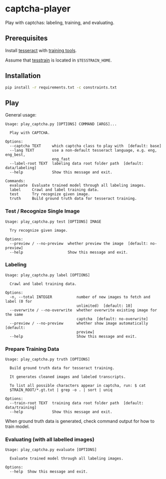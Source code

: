 # captcha-player

Play with captchas: labeling, training, and evaluating.

## Prerequisites

Install [tesseract](https://github.com/tesseract-ocr/tesseract) with [training tools](https://github.com/tesseract-ocr/tesstrain).

Assume that [tesstrain](https://github.com/tesseract-ocr/tesstrain) is located in `$TESSTRAIN_HOME`.

## Installation

``` bash
pip install -r requirements.txt -c constraints.txt
```

## Play

General usage:

``` text
Usage: play_captcha.py [OPTIONS] COMMAND [ARGS]...

  Play with CAPTCHA.

Options:
  --captcha TEXT     which captcha class to play with  [default: base]
  --lang TEXT        use a non-default tesseract language, e.g. eng, eng_best,
                     eng_fast
  --label-root TEXT  labeling data root folder path  [default: data/labeling]
  --help             Show this message and exit.

Commands:
  evaluate  Evaluate trained model through all labeling images.
  label     Crawl and label training data.
  test      Try recognize given image.
  truth     Build ground truth data for tesseract training.
```

### Test / Recognize Single Image

``` text
Usage: play_captcha.py test [OPTIONS] IMAGE

  Try recognize given image.

Options:
  --preview / --no-preview  whether preview the image  [default: no-preview]
  --help                    Show this message and exit.
```

### Labeling

``` text
Usage: play_captcha.py label [OPTIONS]

  Crawl and label training data.

Options:
  -n, --total INTEGER           number of new images to fetch and label (0 for
                                unlimited)  [default: 10]
  --overwrite / --no-overwrite  whether overwrite existing image for the same
                                captcha  [default: no-overwrite]
  --preview / --no-preview      whether show image automatically  [default:
                                preview]
  --help                        Show this message and exit.
```

### Prepare Training Data

``` text
Usage: play_captcha.py truth [OPTIONS]

  Build ground truth data for tesseract training.

  It generates cleaned images and labeled transcripts.

  To list all possible characters appear in captcha, run: $ cat
  $TRAIN_ROOT/*.gt.txt | grep -o . | sort | uniq

Options:
  --train-root TEXT  training data root folder path  [default: data/training]
  --help             Show this message and exit.
```

When ground truth data is generated, check command output for how to train model.

### Evaluating (with all labelled images)

``` text
Usage: play_captcha.py evaluate [OPTIONS]

  Evaluate trained model through all labeling images.

Options:
  --help  Show this message and exit.
```
